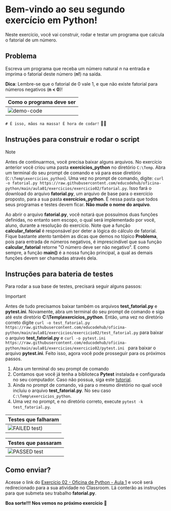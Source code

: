 # Bem-vindo ao seu segundo exercício em Python!

Neste exercício, você vai construir, rodar e testar um programa que calcula o fatorial de um número.

## Problema
Escreva um programa que receba um número natural *n* na entrada e imprima o fatorial deste número (**n!**) na saída. 

**Dica**: Lembre-se que o fatorial de 0 vale 1, e que não existe fatorial para números negativos (**n < 0**)!

| **Como o programa deve ser**                                 |
| ------------------------------------------------------------ |
| ![demo-code](https://github.com/cavalcantgus/oficina-de-python/assets/142106838/a71b76fa-296d-438d-90cb-3b59469ce77a) |

`# É isso, mãos na massa! É hora de codar!` 👨‍💻

## Instruções para construir e rodar o script
> [!NOTE]
> Antes de continuarmos, você precisa baixar alguns arquivos. No exercício anterior você criou uma pasta **exercicios_python** no diretório `C:\Temp`. Abra um terminal do seu prompt de comando e vá para esse diretório (`C:\Temp\exercicios_python`). Uma vez no prompt de comando, digite: `curl -o fatorial.py https://raw.githubusercontent.com/educodehub/oficina-python/main/aula01/exercicios/exercicio02/fatorial.py`. Isso fará o download do arquivo **fatorial.py**, um  arquivo de base para o exercício proposto, para a sua pasta **exercícios_python**. É nessa pasta que todos seus programas e testes devem ficar. **Não mude o nome do arquivo**.

Ao abrir o arquivo **fatorial.py**, você notará que possuímos duas funções definidas, no entanto sem escopo, o qual será implementado por você, aluno, durante a resolução do exercício. Note que a função **calcular_fatorial** é responsável por deter a lógica do cálculo de fatorial. Fique bastante atento também as dicas que demos no tópico **Problema**, pois para entrada de números negativos, é imprescindível que sua função **calcular_fatorial** retorne "O número deve ser não negativo". E como sempre, a função **main()** é a nossa função principal, a qual as demais funções devem ser chamadas através dela.

## Instruções para bateria de testes

Para rodar a sua base de testes, precisará seguir alguns passos:
> [!IMPORTANT]
> Antes de tudo precisamos baixar também os arquivos **test_fatorial.py** e **pytest.ini**. Novamente, abra um terminal do seu prompt de comando e siga até este diretório **C:\Temp\exercicios_python**. Então, uma vez no diretório correto digite `curl -o test_fatorial.py https://raw.githubusercontent.com/educodehub/oficina-python/main/aula01/exercicios/exercicio02/test_fatorial.py` para baixar o arquivo **test_fatorial.py** e `curl -o pytest.ini https://raw.githubusercontent.com/educodehub/oficina-python/main/aula01/exercicios/exercicio02/pytest.ini ` para baixar o arquivo **pytest.ini**. Feito isso, agora você pode prosseguir para os próximos passos.

1. Abra um terminal do seu prompt de comando
2. Contamos que você já tenha a biblioteca **Pytest** instalada e configurada no seu computador. Caso não possua, siga este [tutorial](https://github.com/educodehub/oficina-python/blob/main/aula01/Instala%C3%A7%C3%A3o_pytest.md).
3. Ainda no prompt de comando, vá para o mesmo diretório no qual você incluiu o arquivo **test_fatorial.py**. No seu caso `C:\Temp\exercicios_python`.
4. Uma vez no prompt, e no diretório correto, execute `pytest -k test_fatorial.py`.

| **Testes que falharam**                                      |
| ------------------------------------------------------------ |
| ![FAILED test)](https://github.com/cavalcantgus/oficina-de-python/assets/142106838/a82ecfde-f094-4717-96cc-e457bb4a00b3) |

| **Testes que passaram**                                      |
| ------------------------------------------------------------ |
| ![PASSED test](https://github.com/cavalcantgus/oficina-de-python/assets/142106838/31f9c266-73fd-4ba0-9e43-77fd48f0ebee) |

## Como enviar?

Acesse o link do [Exercício 02 - Oficina de Python - Aula 1](https://classroom.google.com/c/Njc1ODQ0MDM4MTU5/a/Njc2MjEyNzIzMjkx/details) e você será redirecionado para a sua atividade no Classroom. Lá conterão as instruções para que submeta seu trabalho **fatorial.py**. 

**Boa sorte!!! Nos vemos no próximo exercício** 👋
